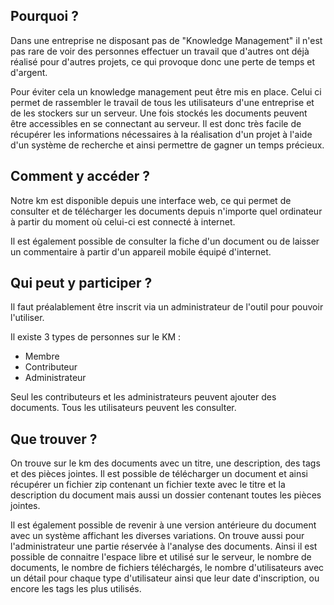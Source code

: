 ## Pourquoi ?
Dans une entreprise ne disposant pas de "Knowledge Management" il n'est pas rare de voir des personnes effectuer un travail que d'autres ont déjà réalisé pour d'autres projets, ce qui provoque donc une perte de temps et d'argent.

Pour éviter cela un knowledge management peut être mis en place. Celui ci permet de rassembler le travail de tous les utilisateurs d'une entreprise et de les stockers sur un serveur. Une fois stockés les documents peuvent être accessibles en se connectant au serveur. Il est donc très facile de récupérer les informations nécessaires à la réalisation d'un projet à l'aide d'un système de recherche et ainsi permettre de gagner un temps précieux.

## Comment y accéder ?
Notre km est disponible depuis une interface web, ce qui permet de consulter et de télécharger les documents depuis n'importe quel ordinateur à partir du moment où celui-ci est connecté à internet.

Il est également possible de consulter la fiche d'un document ou de laisser un commentaire à partir d'un appareil mobile équipé d'internet.

## Qui peut y participer ?
Il faut préalablement être inscrit via un administrateur de l'outil pour pouvoir l'utiliser.

Il existe 3 types de personnes sur le KM :
- Membre
- Contributeur
- Administrateur

Seul les contributeurs et les administrateurs peuvent ajouter des documents.
Tous les utilisateurs peuvent les consulter.

## Que trouver ?
On trouve sur le km des documents avec un titre, une description, des tags et des pièces jointes. Il est possible de télécharger un document et ainsi récupérer un fichier zip contenant un fichier texte avec le titre et la description du document mais aussi un dossier contenant toutes les pièces jointes.

Il est également possible de revenir à une version antérieure du document avec un système affichant les diverses variations.
On trouve aussi pour l'administrateur une partie réservée à l'analyse des documents. Ainsi il est possible de connaitre l'espace libre et utilisé sur le serveur, le nombre de documents, le nombre de fichiers téléchargés, le nombre d'utilisateurs avec un détail pour chaque type d'utilisateur ainsi que leur date d'inscription, ou encore les tags les plus utilisés.